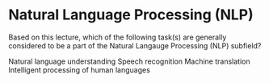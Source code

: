 # Natural Language Processing (NLP)

Based on this lecture, which of the following task(s) are generally considered to be a part of the Natural Langauge Processing (NLP) subfield?


Natural language understanding
Speech recognition
Machine translation
Intelligent processing of human languages



